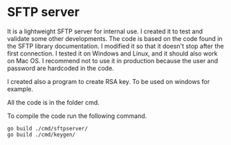 # SFTP server


It is a lightweight SFTP server for internal use. I created it to test and validate some other developments. The code is based on the code found in the SFTP library documentation. I modified it so that it doesn't stop after the first connection.  I tested it on Windows and Linux, and it should also work on Mac OS. I recommend not to use it in production because the user and password are hardcoded in the code. 

I created also a program to create RSA key. To be used on windows for example. 

All the code is in the folder cmd. 

To compile the code run the following command.

    go build ./cmd/sftpserver/
    go build ./cmd/keygen/
